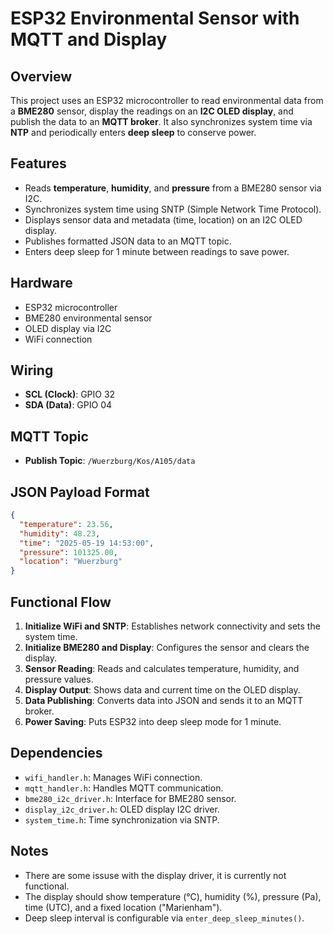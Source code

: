 # ESP32 Environmental Sensor with MQTT and Display

## Overview

This project uses an ESP32 microcontroller to read environmental data from a **BME280** sensor, display the readings on an **I2C OLED display**, and publish the data to an **MQTT broker**. It also synchronizes system time via **NTP** and periodically enters **deep sleep** to conserve power.

## Features

* Reads **temperature**, **humidity**, and **pressure** from a BME280 sensor via I2C.
* Synchronizes system time using SNTP (Simple Network Time Protocol).
* Displays sensor data and metadata (time, location) on an I2C OLED display.
* Publishes formatted JSON data to an MQTT topic.
* Enters deep sleep for 1 minute between readings to save power.

## Hardware

* ESP32 microcontroller
* BME280 environmental sensor
* OLED display via I2C
* WiFi connection

## Wiring

* **SCL (Clock)**: GPIO 32
* **SDA (Data)**: GPIO 04

## MQTT Topic

* **Publish Topic**: `/Wuerzburg/Kos/A105/data`

## JSON Payload Format

```json
{
  "temperature": 23.56,
  "humidity": 48.23,
  "time": "2025-05-19 14:53:00",
  "pressure": 101325.00,
  "location": "Wuerzburg"
}
```

## Functional Flow

1. **Initialize WiFi and SNTP**: Establishes network connectivity and sets the system time.
2. **Initialize BME280 and Display**: Configures the sensor and clears the display.
3. **Sensor Reading**: Reads and calculates temperature, humidity, and pressure values.
4. **Display Output**: Shows data and current time on the OLED display.
5. **Data Publishing**: Converts data into JSON and sends it to an MQTT broker.
6. **Power Saving**: Puts ESP32 into deep sleep mode for 1 minute.

## Dependencies

* `wifi_handler.h`: Manages WiFi connection.
* `mqtt_handler.h`: Handles MQTT communication.
* `bme280_i2c_driver.h`: Interface for BME280 sensor.
* `display_i2c_driver.h`: OLED display I2C driver.
* `system_time.h`: Time synchronization via SNTP.

## Notes

* There are some issuse with the display driver, it is currently not functional.
* The display should show temperature (°C), humidity (%), pressure (Pa), time (UTC), and a fixed location ("Marienham").
* Deep sleep interval is configurable via `enter_deep_sleep_minutes()`.

